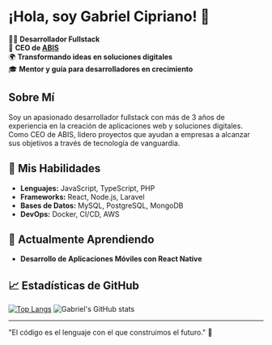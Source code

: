 # ¡Hola, soy Gabriel Cipriano! 👋

👨‍💻 **Desarrollador Fullstack**  
🚀 **CEO de [ABIS](https://abis.solutions)**  
🌍 **Transformando ideas en soluciones digitales**  
🎓 **Mentor y guía para desarrolladores en crecimiento**

## Sobre Mí
Soy un apasionado desarrollador fullstack con más de 3 años de experiencia en la creación de aplicaciones web y soluciones digitales. Como CEO de ABIS, lidero proyectos que ayudan a empresas a alcanzar sus objetivos a través de tecnología de vanguardia.

## 🚀 Mis Habilidades
- **Lenguajes:** JavaScript, TypeScript, PHP
- **Frameworks:** React, Node.js, Laravel
- **Bases de Datos:** MySQL, PostgreSQL, MongoDB
- **DevOps:** Docker, CI/CD, AWS

## 🌱 Actualmente Aprendiendo
- **Desarrollo de Aplicaciones Móviles con React Native**

## 📈 Estadísticas de GitHub
[![Top Langs](https://github-readme-stats.vercel.app/api/top-langs/?username=GabrielCipriano&layout=compact&theme=dark)](https://github.com/anuraghazra/github-readme-stats)
![Gabriel's GitHub stats](https://github-readme-stats.vercel.app/api?username=GabrielCipriano&show_icons=true&theme=dark)


---
"El código es el lenguaje con el que construimos el futuro." 🚀
